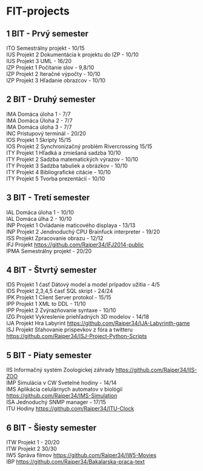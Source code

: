 # FIT-projects

1 BIT - Prvý semester
---------------------
ITO Semestrálny projekt - 10/15  
IUS Projekt 2 Dokumentácia k projektu do IZP - 10/10  
IUS Projekt 3 UML - 16/20  
IZP Projekt 1 Počítanie slov - 9,8/10  
IZP Projekt 2 Iteračné výpočty - 10/10  
IZP Projekt 3 Hľadanie obrazcov - 10/10  

2 BIT - Druhý semester
----------------------
IMA Domáca úloha 1 - 7/7  
IMA Domáca Úloha 2 - 7/7  
IMA Domáca úloha 3 - 7/7  
INC Prístupový terminál - 20/20  
IOS Projekt 1 Skripty 15/15  
IOS Projekt 2 Synchronizačný problém Rivercrossing 15/15  
ITY Projekt 1 Hľadká a zmiešaná sadzba 10/10  
ITY Projekt 2 Sadzba matematických výrazov - 10/10  
ITY Projekt 3 Sadzba tabuliek a obrázkov - 10/10  
ITY Projekt 4 Bibliografické citácie - 10/10  
ITY Projekt 5 Tvorba prezentácií - 10/10  

3 BIT - Tretí semester
----------------------
IAL Domáca úloha 1 - 10/10  
IAL Domáca úlha 2 - 10/10  
INP Projekt 1 Ovládanie maticového displaya - 13/13  
INP Projekt 2 Jendnoduchý CPU Brainfuck interpreter - 19/20  
ISS Projekt Zpracovanie obrazu - 12/12  
IFJ Projekt https://github.com/Raiper34/IFJ2014-public  
IPMA Semestrálny projekt - 20/20  

4 BIT - Štvrtý semester
----------------------
IDS Projekt 1 časť Dátový model a model prípadov užitia - 4/5  
IDS Projekt 2,3,4,5 časť SQL skript - 24/24  
IPK Projekt 1 Client Server protokol - 15/15  
IPP Projekt 1 XML to DDL - 11/10  
IPP Projekt 2 Zvýrazňovanie syntaxe - 10/10  
IZG Projekt Vykreslenie priehľadných 3D modelov - 14/18  
IJA Projekt Hra Labyrint https://github.com/Raiper34/IJA-Labyrinth-game  
ISJ Projekt Sťahovanie príspevkov z fóra a twitteru https://github.com/Raiper34/ISJ-Project-Python-Scripts

5 BIT - Piaty semester  
---------------------
IIS Informačný systém Zoologickej záhrady https://github.com/Raiper34/IIS-ZOO   
IMP Simulácia v CW Svetelné hodiny - 14/14  
IMS Aplikácia celulárnych automatov v biológií https://github.com/Raiper34/IMS-Simulation    
ISA Jednoduchý SNMP manager - 17/15  
ITU Hodiny https://github.com/Raiper34/ITU-Clock  

6 BIT - Šiesty semester  
---------------------
ITW Projekt 1 - 20/20   
ITW Projekt 2 30/30  
IW5 Správa filmov https://github.com/Raiper34/IW5-Movies  
IBP https://github.com/Raiper34/Bakalarska-praca-text 

